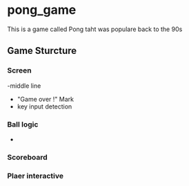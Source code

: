 # pong_game
This is a game called Pong taht was populare back to the 90s
## Game Sturcture
### Screen
-middle line
- "Game over !" Mark
- key input detection
### Ball logic
-
### Scoreboard
### Plaer interactive


